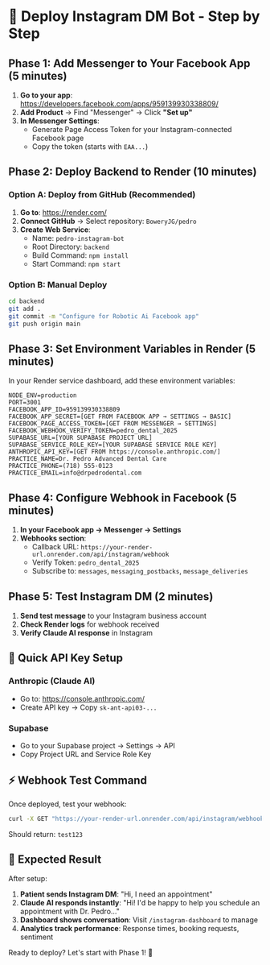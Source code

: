# 🚀 Deploy Instagram DM Bot - Step by Step

## Phase 1: Add Messenger to Your Facebook App (5 minutes)

1. **Go to your app**: https://developers.facebook.com/apps/959139930338809/
2. **Add Product** → Find "Messenger" → Click **"Set up"**
3. **In Messenger Settings**:
   - Generate Page Access Token for your Instagram-connected Facebook page
   - Copy the token (starts with `EAA...`)

## Phase 2: Deploy Backend to Render (10 minutes)

### Option A: Deploy from GitHub (Recommended)
1. **Go to**: https://render.com/
2. **Connect GitHub** → Select repository: `BoweryJG/pedro`
3. **Create Web Service**:
   - Name: `pedro-instagram-bot`
   - Root Directory: `backend`
   - Build Command: `npm install`
   - Start Command: `npm start`

### Option B: Manual Deploy
```bash
cd backend
git add .
git commit -m "Configure for Robotic Ai Facebook app"
git push origin main
```

## Phase 3: Set Environment Variables in Render (5 minutes)

In your Render service dashboard, add these environment variables:

```env
NODE_ENV=production
PORT=3001
FACEBOOK_APP_ID=959139930338809
FACEBOOK_APP_SECRET=[GET FROM FACEBOOK APP → SETTINGS → BASIC]
FACEBOOK_PAGE_ACCESS_TOKEN=[GET FROM MESSENGER → SETTINGS]
FACEBOOK_WEBHOOK_VERIFY_TOKEN=pedro_dental_2025
SUPABASE_URL=[YOUR SUPABASE PROJECT URL]
SUPABASE_SERVICE_ROLE_KEY=[YOUR SUPABASE SERVICE ROLE KEY]
ANTHROPIC_API_KEY=[GET FROM https://console.anthropic.com/]
PRACTICE_NAME=Dr. Pedro Advanced Dental Care
PRACTICE_PHONE=(718) 555-0123
PRACTICE_EMAIL=info@drpedrodental.com
```

## Phase 4: Configure Webhook in Facebook (5 minutes)

1. **In your Facebook app → Messenger → Settings**
2. **Webhooks section**:
   - Callback URL: `https://your-render-url.onrender.com/api/instagram/webhook`
   - Verify Token: `pedro_dental_2025`
   - Subscribe to: `messages`, `messaging_postbacks`, `message_deliveries`

## Phase 5: Test Instagram DM (2 minutes)

1. **Send test message** to your Instagram business account
2. **Check Render logs** for webhook received
3. **Verify Claude AI response** in Instagram

## 🔑 Quick API Key Setup

### Anthropic (Claude AI)
- Go to: https://console.anthropic.com/
- Create API key → Copy `sk-ant-api03-...`

### Supabase 
- Go to your Supabase project → Settings → API
- Copy Project URL and Service Role Key

## ⚡ Webhook Test Command

Once deployed, test your webhook:

```bash
curl -X GET "https://your-render-url.onrender.com/api/instagram/webhook?hub.verify_token=pedro_dental_2025&hub.challenge=test123&hub.mode=subscribe"
```

Should return: `test123`

## 🎯 Expected Result

After setup:
1. **Patient sends Instagram DM**: "Hi, I need an appointment"
2. **Claude AI responds instantly**: "Hi! I'd be happy to help you schedule an appointment with Dr. Pedro..."
3. **Dashboard shows conversation**: Visit `/instagram-dashboard` to manage
4. **Analytics track performance**: Response times, booking requests, sentiment

Ready to deploy? Let's start with Phase 1! 🚀